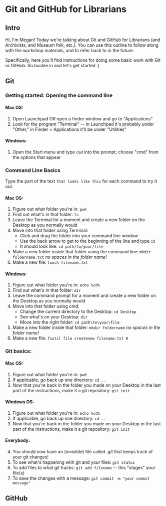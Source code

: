 # Git and GitHub for Librarians

## Intro
Hi, I'm Megan! Today we're talking about Git and GitHub for Librarians (and Archivists, and Museum folk, etc.). You can use this outline to follow along with the workshop materials, and to refer back to in the future.

Specifically, here you'll find instructions for doing some basic work with Git or GitHub. So buckle in and let's get started :)

## Git
### Getting started: Opening the command line
#### Mac OS:
1. Open Launchpad OR open a finder window and go to "Applications"
2. Look for the program "Terminal" -- in Launchpad it's probably under "Other," in Finder > Applications it'll be under "Utilities"

#### Windows:
1. Open the Start menu and type `cmd` into the prompt; choose "cmd" from the options that appear

### Command Line Basics
Type the part of the text `that looks like this` for each command to try it out.

#### Mac OS:
1. Figure out what folder you're in: `pwd`
2. Find out what's in that folder: `ls`
3. Leave the Terminal for a moment and create a new folder on the Desktop as you normally would
4. Move into that folder using Terminal:
	* Click and drag the folder into your command line window
	* Use the back arrow to get to the beginning of the line and type `cd`
	* It should look like: `cd path/to/your/file`
5. Make a new folder inside that folder using the command line: `mkdir foldername.txt` *no spaces in the folder name!*
6. Make a new file: `touch filename.txt`

#### Windows:
1. Figure out what folder you're in: `echo %cd%`
2. Find out what's in that folder: `dir`
2. Leave the command prompt for a moment and create a new folder on the Desktop as you normally would
4. Move into that folder using cmd:
	* Change the current directory to the Desktop: `cd Desktop`
	* See what's on your Desktop: `dir`
	* Move into the right folder: `cd path\to\your\file`
5. Make a new folder inside that folder: `mkdir foldername` *no spaces in the folder name!*
6. Make a new file: `fsutil file createnew filename.txt 0`

### Git basics:
#### Mac OS:
1. Figure out what folder you're in: `pwd`
2. If applicable, go back up one directory: `cd ..`
3. Now that you're back in the folder you made on your Desktop in the last part of the instructions, make it a git repository: `git init`

#### Windows OS:
1. Figure out what folder you're in: `echo %cd%`
2. If applicable, go back up one directory: `cd ..`
3. Now that you're back in the folder you made on your Desktop in the last part of the instructions, make it a git repository: `git init`

#### Everybody:
4. You should now have an (invisible) file called .git that keeps track of your git changes!
5. To see what's happening with git and your files: `git status`
6. To add files to what git tracks: `git add filename` -- this "stages" your file(s)
7. To save the changes with a message: `git commit -m "your commit message"`

## GitHub
